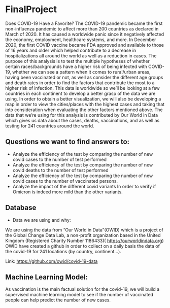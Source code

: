 # FinalProject

Does COVID-19 Have a Favorite?
The COVID-19 pandemic became the first non-influenza pandemic to affect more than 200 countries as declared in March of 2020. It has caused a worldwide panic since it negatively affected the economy, employment, healthcare systems, and more. In December 2020, the first COVID vaccine became FDA approved and available to those of 16 years and older which helped contribute to a decrease in hospitalizations all around the world as well as a reduction in cases.
	The purpose of this analysis is to test the multiple hypotheses of whether certain races/backgrounds have a higher risk of being infected with COVID-19, whether we can see a pattern when it comes to rural/urban areas, having been vaccinated or not, as well as consider the different age groups and death rates in order to find the factors that contribute the most to a higher risk of infection. This data is worldwide so we’ll be looking at a few countries in each continent to develop a better grasp of the data we are using.
	In order to obtain a better visualization, we will also be developing a map in order to view the cities/places with the highest cases and taking that into consideration when evaluating the other factors mentioned above.
	The data that we’re using for this analysis is contributed by Our World in Data which gives us data about the cases, deaths, vaccinations, and as well as testing for 241 countries around the world.


## Questions we want to find answers to:

* Analyze the efficiency of the test by comparing the number of new covid cases to the number of test performed
* Analyze the efficiency of the test by comparing the number of new covid deaths to the number of test performed
* Analyze the efficiency of the test by comparing the number of new covid cases to the number of vaccinated persons.
* Analyze the impact of the different covid variants In order to verify if Omicron is indeed more mild than the other variants.

## Database

* Data we are using and why:

We are using the data from “Our World in Data”(OWID) which is a project of the Global Change Data Lab, a non-profit organization based in the United Kingdom (Registered Charity Number 1186433)( https://ourworldindata.org)
OWID have created a github in order to collect on a daily basis the data of the covid-19 for 241 locations (by country, continent…).

Link: https://github.com/owid/covid-19-data 


## Machine Learning Model:

As vaccination is the main factual solution for the covid-19, we will build a supervised machine learning model to see if the number of vaccinated people can help predict the number of new cases.

